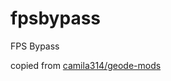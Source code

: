 # fpsbypass

FPS Bypass

copied from [camila314/geode-mods](https://github.com/camila314/geode-mods/blob/main/fps-bypass)
